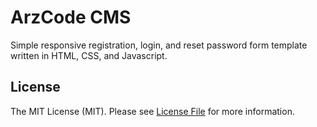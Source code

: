 # ArzCode CMS
Simple responsive registration, login, and reset password form template written in HTML, CSS, and Javascript.


## License

The MIT License (MIT). Please see [License File](LICENSE) for more information.